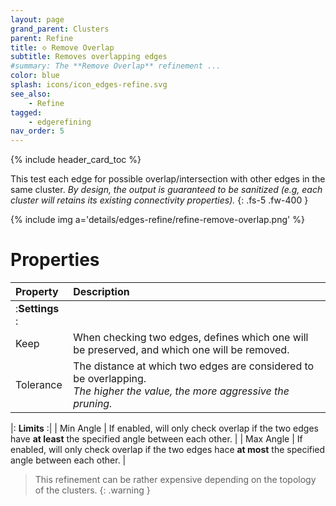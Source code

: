 ```yaml
---
layout: page
grand_parent: Clusters
parent: Refine
title: 🝔 Remove Overlap
subtitle: Removes overlapping edges
#summary: The **Remove Overlap** refinement ...
color: blue
splash: icons/icon_edges-refine.svg
see_also:
    - Refine
tagged: 
    - edgerefining
nav_order: 5
---
```


{% include header_card_toc %}

This test each edge for possible overlap/intersection with other edges in the same cluster.
*By design, the output is guaranteed to be sanitized (e.g, each cluster will retains its existing connectivity properties).*
{: .fs-5 .fw-400 } 

{% include img a='details/edges-refine/refine-remove-overlap.png' %}

# Properties

| Property       | Description          |
|:-------------|:------------------|
|:**Settings** :|
| Keep          | When checking two edges, defines which one will be preserved, and which one will be removed. |
| Tolerance           | The distance at which two edges are considered to be overlapping.<br>*The higher the value, the more aggressive the pruning.* |

|: **Limits** :|
| Min Angle           | If enabled, will only check overlap if the two edges have **at least** the specified angle between each other. |
| Max Angle           | If enabled, will only check overlap if the two edges hace **at most** the specified angle between each other. |

> This refinement can be rather expensive depending on the topology of the clusters.
{: .warning }